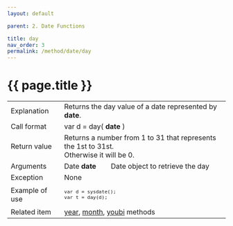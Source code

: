 ```yaml
---
layout: default

parent: 2. Date Functions

title: day
nav_order: 3
permalink: /method/date/day
---
```




# {{ page.title }}

<table>
  <tr>
    <td>Explanation</td>
    <td colspan="2">Returns the day value of a date represented by <b>date</b>.</td>
  </tr>
  <tr>
    <td>Call format</td>
    <td colspan="2">var d = day( <b>date</b> )</td>
  </tr>
  <tr>
    <td>Return value</td>
    <td colspan="2">Returns a number from 1 to 31 that represents the 1st to 31st.<br>Otherwise it will be 0.</td>
  </tr>  
  <tr>
    <td>Arguments</td>
    <td>Date <b>date</b></td>
    <td>Date object to retrieve the day</td>
  </tr>
  <tr>
    <td>Exception</td>
    <td colspan="2">None</td>
  </tr>
  <tr>
    <td>Example of use</td>
    <td colspan="2"><code><pre>var d = sysdate();
var t = day(d);</pre></code></td>
  </tr>
  <tr>
    <td>Related item</td>
    <td colspan="2"><a href="/method/date/year">year</a>, <a href="/method/date/month">month</a>, <a href="/method/date/youbi">youbi</a> methods </td>
  </tr>
</table>





